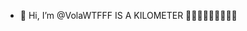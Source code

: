 - 👋 Hi, I’m @VolaWTFFF IS A KILOMETER 🦅🦅🦅🇺🇸🇺🇸🇺🇸

<!---
Volalo/Volalo is a ✨ special ✨ repository because its `README.md` (this file) appears on your GitHub profile.
You can click the Preview link to take a look at your changes.
--->
